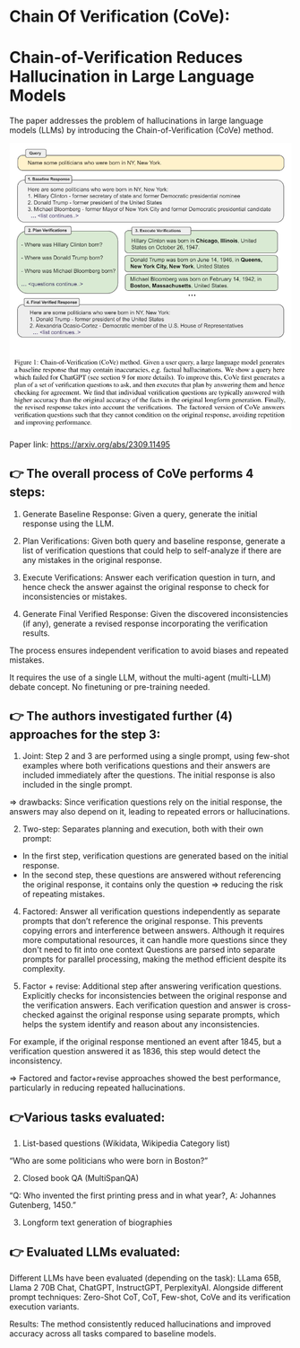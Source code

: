 # Chain Of Verification (CoVe):
# Chain-of-Verification Reduces Hallucination in Large Language Models 

The paper addresses the problem of hallucinations in large language models (LLMs) by introducing the Chain-of-Verification (CoVe) method. 

![Chain-of-Verification (CoVe)](images/CoVe_Chain_of_Verification.png)

Paper link: https://arxiv.org/abs/2309.11495



## 👉 The overall process of CoVe performs 4 steps:

1. Generate Baseline Response: Given a query, generate the initial response using the LLM. 

2. Plan Verifications: Given both query and baseline response, generate a list of verification questions that could help to self-analyze if there are any mistakes in the original response. 

3. Execute Verifications: Answer each verification question in turn, and hence check the answer against the original response to check for inconsistencies or mistakes. 

4. Generate Final Verified Response: Given the discovered inconsistencies (if any), generate a revised response incorporating the verification results. 

The process ensures independent verification to avoid biases and repeated mistakes.

It requires the use of a single LLM, without the multi-agent (multi-LLM) debate concept.
No finetuning or pre-training needed.


## 👉 The authors investigated further (4) approaches for the step 3:

1. Joint: Step 2 and 3 are performed using a single prompt, using few-shot examples where both verifications questions and their answers are included immediately after the questions.
The initial response is also included in the single prompt. 

⇒ drawbacks: Since verification questions rely on the initial response, the answers may also depend on it, leading to repeated errors or hallucinations.

2. Two-step: Separates planning and execution, both with their own prompt:
- In the first step, verification questions are generated based on the initial response. 
- In the second step, these questions are answered without referencing the original response, it contains only the question
⇒ reducing the risk of repeating mistakes.

4. Factored: Answer all verification questions independently as separate prompts that don’t reference the original response.
This prevents copying errors and interference between answers. 
Although it requires more computational resources, it can handle more questions since they don't need to fit into one context
Questions are parsed into separate prompts for parallel processing, making the method efficient despite its complexity.


5. Factor + revise: Additional step after answering verification questions. 
Explicitly checks for inconsistencies between the original response and the verification answers. 
Each verification question and answer is cross-checked against the original response using separate prompts, which helps the system identify and reason about any inconsistencies.

For example, if the original response mentioned an event after 1845, but a verification question answered it as 1836, this step would detect the inconsistency.

⇒ Factored and factor+revise approaches showed the best performance, particularly in reducing repeated hallucinations.


## 👉Various tasks evaluated:
1. List-based questions (Wikidata, Wikipedia Category list)

“Who are some politicians who were born in Boston?”

2. Closed book QA (MultiSpanQA)

“Q: Who invented the first printing press and in what year?, A: Johannes Gutenberg, 1450.”

3. Longform text generation of biographies


## 👉 Evaluated LLMs evaluated:
Different LLMs have been evaluated (depending on the task):
LLama 65B, Llama 2 70B Chat, ChatGPT, InstructGPT, PerplexityAI. Alongside different prompt techniques: Zero-Shot CoT, CoT, Few-shot, CoVe and its  verification execution variants.

Results:
The method consistently reduced hallucinations and improved accuracy across all tasks compared to baseline models.
